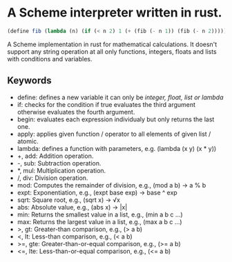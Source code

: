 # A Scheme interpreter written in rust.

```scheme
(define fib (lambda (n) (if (< n 2) 1 (+ (fib (- n 1)) (fib (- n 2))))))
```

A Scheme implementation in rust for mathematical calculations. It doesn't support
any string operation at all only functions, integers, floats and lists with
conditions and variables.

## Keywords 

- define: defines a new variable it can only be *integer, float, list or lambda*
- if: checks for the condition if true evaluates the third argument otherwise evaluates the fourth argument.
- begin: evaluates each expression individualy but only returns the last one.
- apply: applies given function / operator to all elements of given list / atomic.
- lambda: defines a function with parameters, e.g. (lambda (x y) (x * y))
- \+, add: Addition operation.
- \-, sub: Subtraction operation.
- \*, mul: Multiplication operation.
- \/, div: Division operation.
- mod: Computes the remainder of division, e.g., (mod a b) -> a % b
- expt: Exponentiation, e.g., (expt base exp) -> base ^ exp
- sqrt: Square root, e.g., (sqrt x) -> √x
- abs: Absolute value, e.g., (abs x) -> |x|
- min: Returns the smallest value in a list, e.g., (min a b c ...)
- max: Returns the largest value in a list, e.g., (max a b c ...)
- \>, gt: Greater-than comparison, e.g., (> a b)
- \<,  lt: Less-than comparison, e.g., (< a b)
- \>\=, gte: Greater-than-or-equal comparison, e.g., (>= a b)
- \<\=, lte: Less-than-or-equal comparison, e.g., (<= a b)
